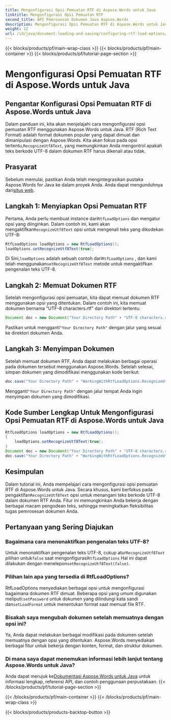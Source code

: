 ```yaml
---
title: Mengonfigurasi Opsi Pemuatan RTF di Aspose.Words untuk Java
linktitle: Mengonfigurasi Opsi Pemuatan RTF
second_title: API Pemrosesan Dokumen Java Aspose.Words
description: Mengonfigurasi Opsi Pemuatan RTF di Aspose.Words untuk Java. Pelajari cara mengenali teks UTF-8 dalam dokumen RTF. Panduan langkah demi langkah dengan contoh kode.
weight: 12
url: /id/java/document-loading-and-saving/configuring-rtf-load-options/
---
```


{{< blocks/products/pf/main-wrap-class >}}
{{< blocks/products/pf/main-container >}}
{{< blocks/products/pf/tutorial-page-section >}}

# Mengonfigurasi Opsi Pemuatan RTF di Aspose.Words untuk Java


## Pengantar Konfigurasi Opsi Pemuatan RTF di Aspose.Words untuk Java

Dalam panduan ini, kita akan menjelajahi cara mengonfigurasi opsi pemuatan RTF menggunakan Aspose.Words untuk Java. RTF (Rich Text Format) adalah format dokumen populer yang dapat dimuat dan dimanipulasi dengan Aspose.Words. Kita akan fokus pada opsi tertentu,`RecognizeUtf8Text`, yang memungkinkan Anda mengontrol apakah teks berkode UTF-8 dalam dokumen RTF harus dikenali atau tidak.

## Prasyarat

 Sebelum memulai, pastikan Anda telah mengintegrasikan pustaka Aspose.Words for Java ke dalam proyek Anda. Anda dapat mengunduhnya dari[situs web](https://releases.aspose.com/words/java/).

## Langkah 1: Menyiapkan Opsi Pemuatan RTF

 Pertama, Anda perlu membuat instance dari`RtfLoadOptions` dan mengatur opsi yang diinginkan. Dalam contoh ini, kami akan mengaktifkan`RecognizeUtf8Text` opsi untuk mengenali teks yang dikodekan UTF-8:

```java
RtfLoadOptions loadOptions = new RtfLoadOptions();
loadOptions.setRecognizeUtf8Text(true);
```

 Di Sini,`loadOptions` adalah sebuah contoh dari`RtfLoadOptions` , dan kami telah menggunakan`setRecognizeUtf8Text` metode untuk mengaktifkan pengenalan teks UTF-8.

## Langkah 2: Memuat Dokumen RTF

Setelah mengonfigurasi opsi pemuatan, kita dapat memuat dokumen RTF menggunakan opsi yang ditentukan. Dalam contoh ini, kita memuat dokumen bernama "UTF-8 characters.rtf" dari direktori tertentu:

```java
Document doc = new Document("Your Directory Path" + "UTF-8 characters.rtf", loadOptions);
```

 Pastikan untuk mengganti`"Your Directory Path"` dengan jalur yang sesuai ke direktori dokumen Anda.

## Langkah 3: Menyimpan Dokumen

Setelah memuat dokumen RTF, Anda dapat melakukan berbagai operasi pada dokumen tersebut menggunakan Aspose.Words. Setelah selesai, simpan dokumen yang dimodifikasi menggunakan kode berikut:

```java
doc.save("Your Directory Path" + "WorkingWithRtfLoadOptions.RecognizeUtf8Text.rtf");
```

 Mengganti`"Your Directory Path"` dengan jalur tempat Anda ingin menyimpan dokumen yang dimodifikasi.

## Kode Sumber Lengkap Untuk Mengonfigurasi Opsi Pemuatan RTF di Aspose.Words untuk Java

```java
RtfLoadOptions loadOptions = new RtfLoadOptions();
{
	loadOptions.setRecognizeUtf8Text(true);
}
Document doc = new Document("Your Directory Path" + "UTF-8 characters.rtf", loadOptions);
doc.save("Your Directory Path" + "WorkingWithRtfLoadOptions.RecognizeUtf8Text.rtf");
```

## Kesimpulan

 Dalam tutorial ini, Anda mempelajari cara mengonfigurasi opsi pemuatan RTF di Aspose.Words untuk Java. Secara khusus, kami berfokus pada pengaktifan`RecognizeUtf8Text` opsi untuk menangani teks berkode UTF-8 dalam dokumen RTF Anda. Fitur ini memungkinkan Anda bekerja dengan berbagai macam pengodean teks, sehingga meningkatkan fleksibilitas tugas pemrosesan dokumen Anda.

## Pertanyaan yang Sering Diajukan

### Bagaimana cara menonaktifkan pengenalan teks UTF-8?

 Untuk menonaktifkan pengenalan teks UTF-8, cukup atur`RecognizeUtf8Text` pilihan untuk`false` saat mengonfigurasi`RtfLoadOptions` Hal ini dapat dilakukan dengan menelepon`setRecognizeUtf8Text(false)`.

### Pilihan lain apa yang tersedia di RtfLoadOptions?

 RtfLoadOptions menyediakan berbagai opsi untuk mengonfigurasi bagaimana dokumen RTF dimuat. Beberapa opsi yang umum digunakan meliputi:`setPassword` untuk dokumen yang dilindungi kata sandi dan`setLoadFormat` untuk menentukan format saat memuat file RTF.

### Bisakah saya mengubah dokumen setelah memuatnya dengan opsi ini?

Ya, Anda dapat melakukan berbagai modifikasi pada dokumen setelah memuatnya dengan opsi yang ditentukan. Aspose.Words menyediakan berbagai fitur untuk bekerja dengan konten, format, dan struktur dokumen.

### Di mana saya dapat menemukan informasi lebih lanjut tentang Aspose.Words untuk Java?

 Anda dapat merujuk ke[Dokumentasi Aspose.Words untuk Java](https://reference.aspose.com/words/java/) untuk informasi lengkap, referensi API, dan contoh penggunaan perpustakaan.
{{< /blocks/products/pf/tutorial-page-section >}}

{{< /blocks/products/pf/main-container >}}
{{< /blocks/products/pf/main-wrap-class >}}

{{< blocks/products/products-backtop-button >}}
